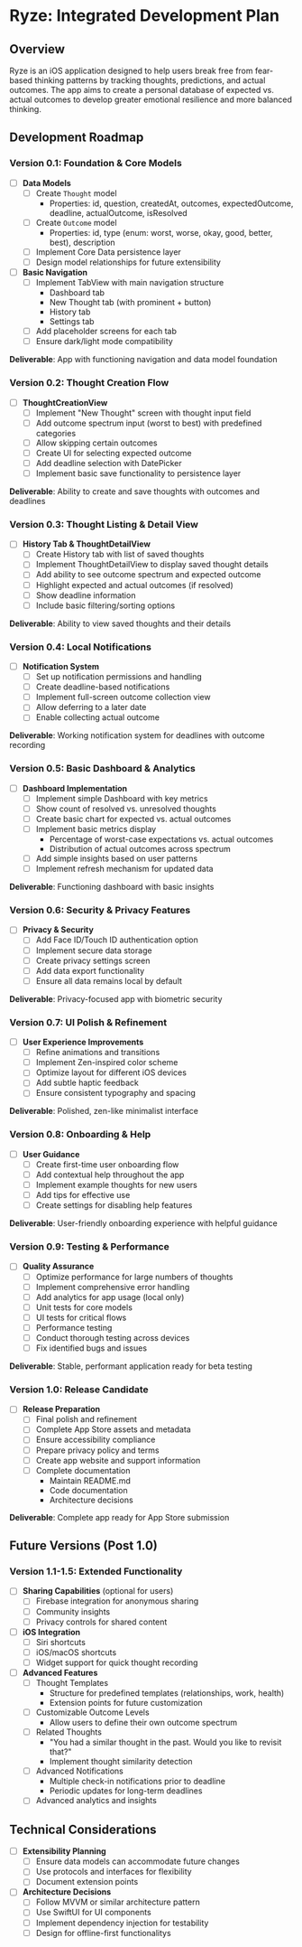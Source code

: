 # Ryze: Integrated Development Plan

## Overview
Ryze is an iOS application designed to help users break free from fear-based thinking patterns by tracking thoughts, predictions, and actual outcomes. The app aims to create a personal database of expected vs. actual outcomes to develop greater emotional resilience and more balanced thinking.

## Development Roadmap

### Version 0.1: Foundation & Core Models
- [ ] **Data Models**
  - [ ] Create `Thought` model
    - Properties: id, question, createdAt, outcomes, expectedOutcome, deadline, actualOutcome, isResolved
  - [ ] Create `Outcome` model
    - Properties: id, type (enum: worst, worse, okay, good, better, best), description
  - [ ] Implement Core Data persistence layer
  - [ ] Design model relationships for future extensibility
- [ ] **Basic Navigation**
  - [ ] Implement TabView with main navigation structure
    - Dashboard tab
    - New Thought tab (with prominent + button)
    - History tab
    - Settings tab
  - [ ] Add placeholder screens for each tab
  - [ ] Ensure dark/light mode compatibility

**Deliverable**: App with functioning navigation and data model foundation

### Version 0.2: Thought Creation Flow
- [ ] **ThoughtCreationView**
  - [ ] Implement "New Thought" screen with thought input field
  - [ ] Add outcome spectrum input (worst to best) with predefined categories
  - [ ] Allow skipping certain outcomes
  - [ ] Create UI for selecting expected outcome
  - [ ] Add deadline selection with DatePicker
  - [ ] Implement basic save functionality to persistence layer

**Deliverable**: Ability to create and save thoughts with outcomes and deadlines

### Version 0.3: Thought Listing & Detail View
- [ ] **History Tab & ThoughtDetailView**
  - [ ] Create History tab with list of saved thoughts
  - [ ] Implement ThoughtDetailView to display saved thought details
  - [ ] Add ability to see outcome spectrum and expected outcome
  - [ ] Highlight expected and actual outcomes (if resolved)
  - [ ] Show deadline information
  - [ ] Include basic filtering/sorting options

**Deliverable**: Ability to view saved thoughts and their details

### Version 0.4: Local Notifications
- [ ] **Notification System**
  - [ ] Set up notification permissions and handling
  - [ ] Create deadline-based notifications
  - [ ] Implement full-screen outcome collection view
  - [ ] Allow deferring to a later date
  - [ ] Enable collecting actual outcome

**Deliverable**: Working notification system for deadlines with outcome recording

### Version 0.5: Basic Dashboard & Analytics
- [ ] **Dashboard Implementation**
  - [ ] Implement simple Dashboard with key metrics
  - [ ] Show count of resolved vs. unresolved thoughts
  - [ ] Create basic chart for expected vs. actual outcomes
  - [ ] Implement basic metrics display
    - Percentage of worst-case expectations vs. actual outcomes
    - Distribution of actual outcomes across spectrum
  - [ ] Add simple insights based on user patterns
  - [ ] Implement refresh mechanism for updated data

**Deliverable**: Functioning dashboard with basic insights

### Version 0.6: Security & Privacy Features
- [ ] **Privacy & Security**
  - [ ] Add Face ID/Touch ID authentication option
  - [ ] Implement secure data storage
  - [ ] Create privacy settings screen
  - [ ] Add data export functionality
  - [ ] Ensure all data remains local by default

**Deliverable**: Privacy-focused app with biometric security

### Version 0.7: UI Polish & Refinement
- [ ] **User Experience Improvements**
  - [ ] Refine animations and transitions
  - [ ] Implement Zen-inspired color scheme
  - [ ] Optimize layout for different iOS devices
  - [ ] Add subtle haptic feedback
  - [ ] Ensure consistent typography and spacing

**Deliverable**: Polished, zen-like minimalist interface

### Version 0.8: Onboarding & Help
- [ ] **User Guidance**
  - [ ] Create first-time user onboarding flow
  - [ ] Add contextual help throughout the app
  - [ ] Implement example thoughts for new users
  - [ ] Add tips for effective use
  - [ ] Create settings for disabling help features

**Deliverable**: User-friendly onboarding experience with helpful guidance

### Version 0.9: Testing & Performance
- [ ] **Quality Assurance**
  - [ ] Optimize performance for large numbers of thoughts
  - [ ] Implement comprehensive error handling
  - [ ] Add analytics for app usage (local only)
  - [ ] Unit tests for core models
  - [ ] UI tests for critical flows
  - [ ] Performance testing
  - [ ] Conduct thorough testing across devices
  - [ ] Fix identified bugs and issues

**Deliverable**: Stable, performant application ready for beta testing

### Version 1.0: Release Candidate
- [ ] **Release Preparation**
  - [ ] Final polish and refinement
  - [ ] Complete App Store assets and metadata
  - [ ] Ensure accessibility compliance
  - [ ] Prepare privacy policy and terms
  - [ ] Create app website and support information
  - [ ] Complete documentation
    - Maintain README.md
    - Code documentation
    - Architecture decisions

**Deliverable**: Complete app ready for App Store submission

## Future Versions (Post 1.0)

### Version 1.1-1.5: Extended Functionality
- [ ] **Sharing Capabilities** (optional for users)
  - [ ] Firebase integration for anonymous sharing
  - [ ] Community insights
  - [ ] Privacy controls for shared content
  
- [ ] **iOS Integration**
  - [ ] Siri shortcuts
  - [ ] iOS/macOS shortcuts
  - [ ] Widget support for quick thought recording
  
- [ ] **Advanced Features**
  - [ ] Thought Templates
    - Structure for predefined templates (relationships, work, health)
    - Extension points for future customization
  - [ ] Customizable Outcome Levels
    - Allow users to define their own outcome spectrum
  - [ ] Related Thoughts
    - "You had a similar thought in the past. Would you like to revisit that?"
    - Implement thought similarity detection
  - [ ] Advanced Notifications
    - Multiple check-in notifications prior to deadline
    - Periodic updates for long-term deadlines
  - [ ] Advanced analytics and insights

## Technical Considerations

- [ ] **Extensibility Planning**
  - [ ] Ensure data models can accommodate future changes
  - [ ] Use protocols and interfaces for flexibility
  - [ ] Document extension points

- [ ] **Architecture Decisions**
  - [ ] Follow MVVM or similar architecture pattern
  - [ ] Use SwiftUI for UI components
  - [ ] Implement dependency injection for testability
  - [ ] Design for offline-first functionalitys
